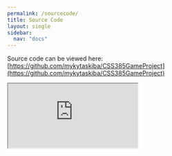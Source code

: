 ```yaml
---
permalink: /sourcecode/
title: Source Code
layout: single
sidebar: 
  nav: "docs"
---
```


Source code can be viewed here: [https://github.com/mykytaskiba/CSS385GameProject](https://github.com/mykytaskiba/CSS385GameProject)

<iframe src="https://github.com/wolflegend523/CSS385_GameDocuments/tree/main">
</iframe>
